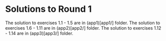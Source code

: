 # Solutions to Round 1

The solution to exercises 1.1 - 1.5 are in (app1)[app1/] folder.
The solution to exercises 1.6 - 1.11 are in (app2)[app2/] folder.
The solution to exercises 1.12 - 1.14 are in (app3)[app3/] folder.
